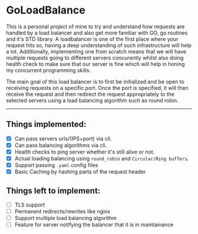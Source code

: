 # GoLoadBalance

This is a personal project of mine to try and understand how requests are handled by a load balancer and also get more familiar with GO, go routines and it's STD library. A loadbalancer is one of the first place where your request hits so, having a deep understanding of such infrastructure will help a lot. Additionally, implementing one from scratch means that we will have multiple requests going to different servers concurently whilst also doing health check to make sure that our server is fine which will help in honing my concurrent programming skills. 

The main goal of this load balancer is to first be initialized and be open to receiving requests on a specific port. Once the port is specified, it will then receive the request and then redirect the request appropriately to the selected servers using a load balancing algorithm such as round robin.

---

## Things implemented:
- [x] Can pass servers urls/(IPS+port) via cli.
- [x] Can pass balancing algorithms via cli.
- [x] Health checks to ping server whether it's still alive or not.
- [x] Actual loading balancing using `round_robin` and `Circular/Ring buffers`. 
- [x] Support passing `.yaml` config files
- [x] Basic Caching by hashing parts of the request header

## Things left to implement:
- [ ] TLS support
- [ ] Permanent redirects/rewrites like nginx
- [ ] Support multiple load balancing algorithm
- [ ] Feature for server notifying the balancer that it is in maintainance
